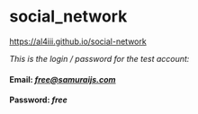 # social_network
https://al4iii.github.io/social-network

*This is the login / password for the test account:*

#### Email: *free@samuraijs.com*

#### Password: *free*
